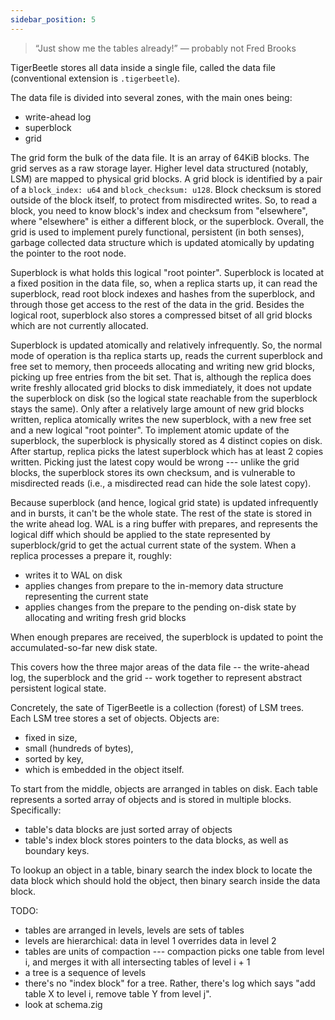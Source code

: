 ```yaml
---
sidebar_position: 5
---
```


> “Just show me the tables already!”
> — probably not Fred Brooks

TigerBeetle stores all data inside a single file, called the data file (conventional extension is
`.tigerbeetle`).

The data file is divided into several zones, with the main ones being:

- write-ahead log
- superblock
- grid


The grid form the bulk of the data file. It is an array of 64KiB blocks. The grid serves as a raw
storage layer. Higher level data structured (notably, LSM) are mapped to physical grid blocks. A
grid block is identified by a pair of a `block_index: u64` and `block_checksum: u128`. Block
checksum is stored outside of the block itself, to protect from misdirected writes. So, to read a
block, you need to know block's index and checksum from "elsewhere", where "elsewhere" is either a
different block, or the superblock. Overall, the grid is used to implement purely functional,
persistent (in both senses), garbage collected data structure which is updated atomically by
updating the pointer to the root node.

Superblock is what holds this logical "root pointer". Superblock is located at a fixed position in
the data file, so, when a replica starts up, it can read the superblock, read root block indexes and
hashes from the superblock, and through those get access to the rest of the data in the grid.
Besides the logical root, superblock also stores a compressed bitset of all grid blocks which are
not currently allocated.

Superblock is updated atomically and relatively infrequently. So, the normal mode of operation is
tha replica starts up, reads the current superblock and free set to memory, then proceeds allocating
and writing new grid blocks, picking up free entries from the bit set. That is, although the replica
does write freshly allocated grid blocks to disk immediately, it does not update the superblock on
disk (so the logical state reachable from the superblock stays the same). Only after a relatively
large amount of new grid blocks written, replica atomically writes the new superblock, with a new
free set and a new logical "root pointer". To implement atomic update of the superblock, the
superblock is physically stored as 4 distinct copies on disk. After startup, replica picks the
latest superblock which has at least 2 copies written. Picking just the latest copy would be wrong
--- unlike the grid blocks, the superblock stores its own checksum, and is vulnerable to misdirected
reads (i.e., a misdirected read can hide the sole latest copy).

Because superblock (and hence, logical grid state) is updated infrequently and in bursts, it can't
be the whole state. The rest of the state is stored in the write ahead log. WAL is a ring buffer
with prepares, and represents the logical diff which should be applied to the state represented by
superblock/grid to get the actual current state of the system. When a replica processes a prepare
it, roughly:

* writes it to WAL on disk
* applies changes from prepare to the in-memory data structure representing the current state
* applies changes from the prepare to the pending on-disk state by allocating and writing fresh grid
  blocks

When enough prepares are received, the superblock is updated to point the accumulated-so-far new
disk state.

This covers how the three major areas of the data file -- the write-ahead log, the superblock and
the grid -- work together to represent abstract persistent logical state.

Concretely, the sate of TigerBeetle is a collection (forest) of LSM trees. Each LSM tree stores a
set of objects. Objects are:

* fixed in size,
* small (hundreds of bytes),
* sorted by key,
* which is embedded in the object itself.

To start from the middle, objects are arranged in tables on disk. Each table represents a sorted
array of objects and is stored in multiple blocks. Specifically:

* table's data blocks are just sorted array of objects
* table's index block stores pointers to the data blocks, as well as boundary keys.

To lookup an object in a table, binary search the index block to locate the data block which should
hold the object, then binary search inside the data block.

TODO:

- tables are arranged in levels, levels are sets of tables
- levels are hierarchical: data in level 1 overrides data in level 2
- tables are units of compaction --- compaction picks one table from level i, and merges it with all
  intersecting tables of level i + 1
- a tree is a sequence of levels
- there's no "index block" for a tree. Rather, there's log which says "add table X to level i,
  remove table Y from level j".
- look at schema.zig
